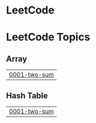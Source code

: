 # LeetCode
<!---LeetCode Topics Start-->
# LeetCode Topics
## Array
|  |
| ------- |
| [0001-two-sum](https://github.com/Bharath1052/LeetCode/tree/master/0001-two-sum) |
## Hash Table
|  |
| ------- |
| [0001-two-sum](https://github.com/Bharath1052/LeetCode/tree/master/0001-two-sum) |
<!---LeetCode Topics End-->